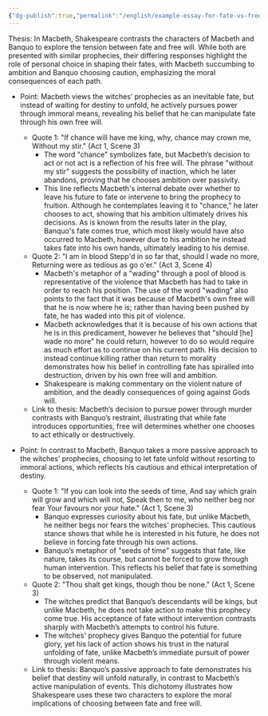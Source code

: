 ```yaml
---
{"dg-publish":true,"permalink":"/english/example-essay-for-fate-vs-free-will/"}
---
```


Thesis:
In Macbeth, Shakespeare contrasts the characters of Macbeth and Banquo to explore the tension between fate and free will. While both are presented with similar prophecies, their differing responses highlight the role of personal choice in shaping their fates, with Macbeth succumbing to ambition and Banquo choosing caution, emphasizing the moral consequences of each path.

- Point: Macbeth views the witches’ prophecies as an inevitable fate, but instead of waiting for destiny to unfold, he actively pursues power through immoral means, revealing his belief that he can manipulate fate through his own free will.
	- Quote 1: "If chance will have me king, why, chance may crown me, Without my stir." (Act 1, Scene 3)
		- The word "chance" symbolizes fate, but Macbeth’s decision to act or not act is a reflection of his free will. The phrase "without my stir" suggests the possibility of inaction, which he later abandons, proving that he chooses ambition over passivity.
		- This line reflects Macbeth's internal debate over whether to leave his future to fate or intervene to bring the prophecy to fruition. Although he contemplates leaving it to "chance," he later chooses to act, showing that his ambition ultimately drives his decisions. As is known from the results later in the play, Banquo's fate comes true, which most likely would have also occurred to Macbeth, however due to his ambition he instead takes fate into his own hands, ultimately leading to his demise.
	- Quote 2: "I am in blood Stepp'd in so far that, should I wade no more, Returning were as tedious as go o'er." (Act 3, Scene 4)
		- Macbeth's metaphor of a "wading" through a pool of blood is representative of the violence that Macbeth has had to take in order to reach his position. The use of the word "wading" also points to the fact that it was because of Macbeth's own free will that he is now where he is; rather than having been pushed by fate, he has waded into this pit of violence.
		- Macbeth acknowledges that it is because of his own actions that he is in this predicament, however he believes that "should [he] wade no more" he could return, however to do so would require as much effort as to continue on his current path. His decision to instead continue killing rather than return to morality demonstrates how his belief in controlling fate has spiralled into destruction, driven by his own free will and ambition.
		- Shakespeare is making commentary on the violent nature of ambition, and the deadly consequences of going against Gods will.
	- Link to thesis: Macbeth’s decision to pursue power through murder contrasts with Banquo’s restraint, illustrating that while fate introduces opportunities, free will determines whether one chooses to act ethically or destructively.

- Point: In contrast to Macbeth, Banquo takes a more passive approach to the witches’ prophecies, choosing to let fate unfold without resorting to immoral actions, which reflects his cautious and ethical interpretation of destiny.
	- Quote 1: "If you can look into the seeds of time, And say which grain will grow and which will not, Speak then to me, who neither beg nor fear Your favours nor your hate." (Act 1, Scene 3)
		- Banquo expresses curiosity about his fate, but unlike Macbeth, he neither begs nor fears the witches' prophecies. This cautious stance shows that while he is interested in his future, he does not believe in forcing fate through his own actions.
		- Banquo’s metaphor of "seeds of time" suggests that fate, like nature, takes its course, but cannot be forced to grow through human intervention. This reflects his belief that fate is something to be observed, not manipulated.
	- Quote 2: "Thou shalt get kings, though thou be none." (Act 1, Scene 3)
		- The witches predict that Banquo’s descendants will be kings, but unlike Macbeth, he does not take action to make this prophecy come true. His acceptance of fate without intervention contrasts sharply with Macbeth’s attempts to control his future.
		- The witches' prophecy gives Banquo the potential for future glory, yet his lack of action shows his trust in the natural unfolding of fate, unlike Macbeth’s immediate pursuit of power through violent means.
	- Link to thesis: Banquo’s passive approach to fate demonstrates his belief that destiny will unfold naturally, in contrast to Macbeth’s active manipulation of events. This dichotomy illustrates how Shakespeare uses these two characters to explore the moral implications of choosing between fate and free will.